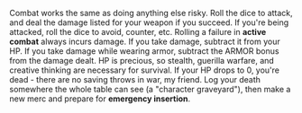 Combat works the same as doing anything else risky. Roll the dice to attack, and deal the damage listed for your weapon if you succeed. If you're being attacked, roll the dice to avoid, counter, etc. Rolling a failure in **active combat** always incurs damage. If you take damage, subtract it from your HP. If you take damage while wearing armor, subtract the ARMOR bonus from the damage dealt. HP is precious, so stealth, guerilla warfare, and creative thinking are necessary for survival. If your HP drops to 0, you're dead - there are no saving throws in war, my friend. Log your death somewhere the whole table can see (a "character graveyard"), then make a new merc and prepare for **emergency insertion**.